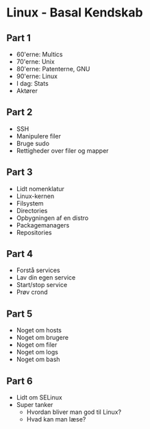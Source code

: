 # Linux - Basal Kendskab

## Part 1
- 60'erne: Multics
- 70'erne: Unix
- 80'erne: Patenterne, GNU
- 90'erne: Linux
- I dag: Stats
- Aktører

## Part 2
- SSH
- Manipulere filer
- Bruge sudo
- Rettigheder over filer og mapper

## Part 3
- Lidt nomenklatur
- Linux-kernen
- Filsystem
- Directories
- Opbygningen af en distro
- Packagemanagers
- Repositories

## Part 4
- Forstå services
- Lav din egen service
- Start/stop service
- Prøv crond

## Part 5
- Noget om hosts
- Noget om brugere
- Noget om filer
- Noget om logs
- Noget om bash

## Part 6
- Lidt om SELinux
- Super tanker
	- Hvordan bliver man god til Linux?
	- Hvad kan man læse?

